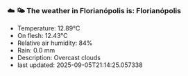 ### ☁️ 🌤️  The weather in Florianópolis is: Florianópolis

- Temperature: 12.89°C
- On flesh: 12.43°C
- Relative air humidity: 84%
- Rain: 0.0 mm
- Description: Overcast clouds
- last updated: 2025-09-05T21:14:25.057338
